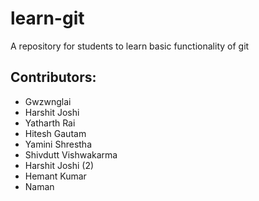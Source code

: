 # learn-git
A repository for students to learn basic functionality of git

## Contributors:
 - Gwzwnglai 
 - Harshit Joshi
 - Yatharth Rai
 - Hitesh Gautam
 - Yamini Shrestha
 - Shivdutt Vishwakarma
 - Harshit Joshi (2)
 - Hemant Kumar
 - Naman